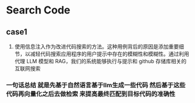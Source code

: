 # Search Code

## case1
1. 使用信息注入作为改进代码搜索的方法。这种用例背后的原因是添加重要细节，以减轻代码搜索应用程序的用户提示中存在的模糊性和模糊性。通过利用代理 LLM 模型和 RAG，我们的系统能够执行与提示和 github 存储库相关的互联网搜索
   
### 一句话总结 就是先基于自然语言基于llm生成一些代码 然后基于这些代码再向量化之后去做检索 来提高最终匹配到目标代码的准确性 